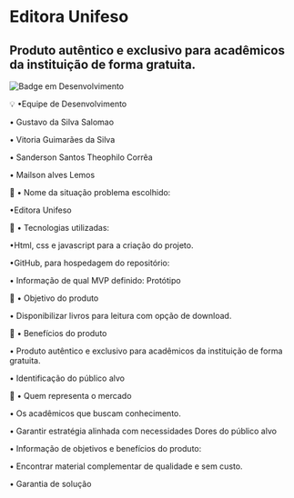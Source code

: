# Editora Unifeso
## Produto autêntico e exclusivo para acadêmicos da instituição de forma gratuita.


![Badge em Desenvolvimento](http://img.shields.io/static/v1?label=STATUS&message=EM%20DESENVOLVIMENTO&color=GREEN&style=for-the-badge)

 💡 •Equipe de Desenvolvimento

• Gustavo  da Silva Salomao

• Vitoria Guimarães da Silva 

• Sanderson Santos Theophilo Corrêa 

• Mailson alves Lemos



📌 • Nome da situação problema escolhido:

•Editora Unifeso 




📌 • Tecnologias utilizadas:

•Html, css e javascript para a criação do projeto.

•GitHub, para hospedagem do repositório:


• Informação de qual MVP definido: Protótipo

🧰  • Objetivo do produto 

 • Disponibilizar livros para leitura com opção de download.

🚀 • Benefícios do produto
 
• Produto autêntico e exclusivo para acadêmicos da instituição de forma gratuita.

•  Identificação do público alvo 

 📝 • Quem representa o mercado

• Os acadêmicos que buscam conhecimento.

• Garantir estratégia alinhada com necessidades
Dores do público alvo 

• Informação de objetivos e benefícios do produto:

• Encontrar material complementar de qualidade e sem custo.

• Garantia de solução


